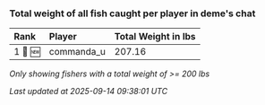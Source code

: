 ### Total weight of all fish caught per player in deme's chat

| Rank    | Player     | Total Weight in lbs |
|:--------|:-----------|:--------------------|
| 1 🥇 🆕 | commanda_u | 207.16              |

_Only showing fishers with a total weight of >= 200 lbs_

_Last updated at 2025-09-14 09:38:01 UTC_
